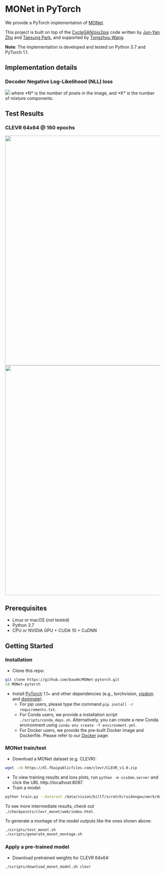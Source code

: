# MONet in PyTorch

We provide a PyTorch implementation of [MONet](https://arxiv.org/abs/1901.11390).

This project is built on top of the [CycleGAN/pix2pix](https://github.com/junyanz/pytorch-CycleGAN-and-pix2pix) code written by [Jun-Yan Zhu](https://github.com/junyanz) and [Taesung Park](https://github.com/taesung), and supported by [Tongzhou Wang](https://ssnl.github.io/).

**Note**: The implementation is developed and tested on Python 3.7 and PyTorch 1.1.

## Implementation details
### Decoder Negative Log-Likelihood (NLL) loss
<img src="https://latex.codecogs.com/gif.latex?\mathcal{L}(\theta,%20x)%20=%20-\sum_{n=1}^N%20\log%20\sum_{k=1}^K%20\exp{\bigg(\log{\dfrac{m_k}{\sqrt{\sigma_k^2}}}%20-%20\dfrac{(x_n%20-%20\mu_\theta(z_k))^2}{2\sigma_k^2}%20\bigg)}"/>
where *N* is the number of pixels in the image, and *K* is the number of mixture components.

## Test Results
### CLEVR 64x64 @ 160 epochs
<img src="https://i.imgur.com/wjIyVhe.png" width="748"/>
<img src="https://i.imgur.com/qFYkglK.png" width="748"/>

## Prerequisites
- Linux or macOS (not tested)
- Python 3.7
- CPU or NVIDIA GPU + CUDA 10 + CuDNN

## Getting Started
### Installation

- Clone this repo:
```bash
git clone https://github.com/baudm/MONet-pytorch.git
cd MONet-pytorch
```

- Install [PyTorch](http://pytorch.org) 1.1+ and other dependencies (e.g., torchvision, [visdom](https://github.com/facebookresearch/visdom) and [dominate](https://github.com/Knio/dominate)).
  - For pip users, please type the command `pip install -r requirements.txt`.
  - For Conda users, we provide a installation script `./scripts/conda_deps.sh`. Alternatively, you can create a new Conda environment using `conda env create -f environment.yml`.
  - For Docker users, we provide the pre-built Docker image and Dockerfile. Please refer to our [Docker](docs/docker.md) page.

### MONet train/test
- Download a MONet dataset (e.g. CLEVR):
```bash
wget -cN https://dl.fbaipublicfiles.com/clevr/CLEVR_v1.0.zip
```
- To view training results and loss plots, run `python -m visdom.server` and click the URL http://localhost:8097.
- Train a model:
```bash
python train.py --dataroot /data/vision/billf/scratch/ruidongwu/work/decomp/im2vocab/data_dir/clevr_mini --name monet_clevr_raw-2-64 --model monet --preprocess resize
```
To see more intermediate results, check out `./checkpoints/clevr_monet/web/index.html`.

To generate a montage of the model outputs like the ones shown above:
```bash
./scripts/test_monet.sh
./scripts/generate_monet_montage.sh
```

### Apply a pre-trained model
- Download pretrained weights for CLEVR 64x64:
```bash
./scripts/download_monet_model.sh clevr
```
